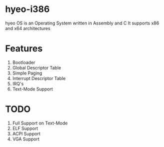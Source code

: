 # hyeo-i386
  hyeo OS is an Operating System written in Assembly and C
  It supports x86 and x64 architectures
  
# Features
  1. Bootloader
  3. Global Descriptor Table
  4. Simple Paging
  5. Interrupt Descriptor Table
  6. IRQ's
  7. Text-Mode Support
  
# TODO
  1. Full Support on Text-Mode
  2. ELF Support
  3. ACPI Support
  4. VGA Support
  
